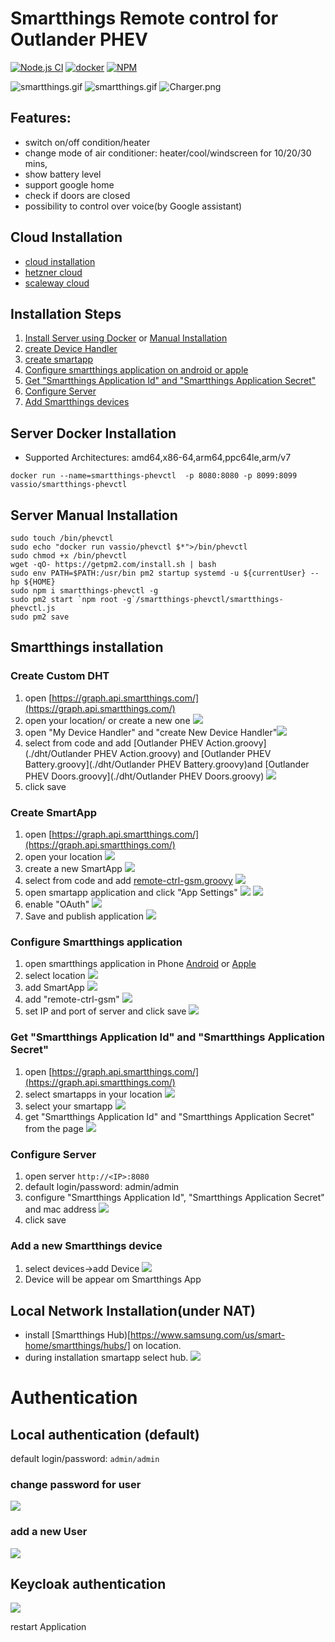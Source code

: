 # Smartthings Remote control for Outlander PHEV

[![Node.js CI](https://github.com/vzakharchenko/smartthings-phevctl/actions/workflows/build.yml/badge.svg)](https://github.com/vzakharchenko/smartthings-phevctl/actions/workflows/build.yml)
[![docker](https://github.com/vzakharchenko/smartthings-phevctl/actions/workflows/docker.yml/badge.svg)](https://github.com/vzakharchenko/smartthings-phevctl/actions/workflows/docker.yml)
[![NPM](https://nodei.co/npm/smartthings-phevctl.png)](https://npmjs.org/package/smartthings-phevctl)

![smartthings.gif](./img/smartthings.gif)
![smartthings.gif](./img/smartthings1.gif)
![Charger.png](./img/Charger.png)

## Features:
- switch on/off condition/heater
- change mode of air conditioner: heater/cool/windscreen for 10/20/30 mins,
- show battery level
- support google home
- check if doors are closed
- possibility to control over voice(by Google assistant)

## Cloud Installation
- [cloud installation](https://github.com/vzakharchenko/remote-ctrl-gsm/blob/master/cloud/README.md)
- [hetzner cloud](https://github.com/vzakharchenko/remote-ctrl-gsm/wiki/gsm-extender-hetzner-cloud)
- [scaleway cloud](https://github.com/vzakharchenko/remote-ctrl-gsm/wiki/gsm-extender-scaleway-cloud)

## Installation Steps
1. [Install Server using Docker](https://github.com/vzakharchenko/smartthings-phevctl#server-docker-installation) or  [Manual Installation](https://github.com/vzakharchenko/smartthings-phevctl#server-manual-installation)
2. [create Device Handler](https://github.com/vzakharchenko/smartthings-phevctl#create-custom-dht)
3. [create smartapp](https://github.com/vzakharchenko/smartthings-phevctl#create-smartapp)
4. [Configure smartthings application on android or apple](https://github.com/vzakharchenko/smartthings-phevctl#configure-smartthings-application)
5. [Get "Smartthings Application Id" and "Smartthings Application Secret"](https://github.com/vzakharchenko/smartthings-phevctl#get-smartthings-application-id-and-smartthings-application-secret)
6. [Configure Server](https://github.com/vzakharchenko/smartthings-phevctl#configure-server)
7. [Add Smartthings devices](https://github.com/vzakharchenko/smartthings-phevctl#add-a-new-smartthings-device)

## Server Docker Installation
- Supported Architectures: amd64,x86-64,arm64,ppc64le,arm/v7
```
docker run --name=smartthings-phevctl  -p 8080:8080 -p 8099:8099 vassio/smartthings-phevctl
```
## Server Manual Installation
```
sudo touch /bin/phevctl
sudo echo "docker run vassio/phevctl $*">/bin/phevctl
sudo chmod +x /bin/phevctl
wget -qO- https://getpm2.com/install.sh | bash
sudo env PATH=$PATH:/usr/bin pm2 startup systemd -u ${currentUser} --hp ${HOME}
sudo npm i smartthings-phevctl -g
sudo pm2 start `npm root -g`/smartthings-phevctl/smartthings-phevctl.js
sudo pm2 save
```


## Smartthings installation

### Create Custom DHT
1. open [https://graph.api.smartthings.com/](https://graph.api.smartthings.com/)
2. open your location/ or create a new one ![](./img/dht1.png)
3. open "My Device Handler" and "create New Device Handler"![](./img/dht2.png)
4. select from code and add [Outlander PHEV Action.groovy](./dht/Outlander PHEV Action.groovy) and [Outlander PHEV Battery.groovy](./dht/Outlander PHEV Battery.groovy)and [Outlander PHEV Doors.groovy](./dht/Outlander PHEV Doors.groovy) ![](./img/dht3.png)
5. click save

### Create SmartApp
1. open [https://graph.api.smartthings.com/](https://graph.api.smartthings.com/)
2. open your location ![](./img/dht1.png)
3. create a new SmartApp ![](./img/smartapp1.png)
4. select from code and add [remote-ctrl-gsm.groovy](./smartapp/remote-ctrl-gsm.groovy)  ![](./img/smartapp2.png)
5. open smartapp application and click "App Settings"  ![](./img/smartapp3.png) ![](./img/smartapp4.png)
6. enable "OAuth" ![](./img/smartapp5.png)
7. Save and publish application  ![](./img/smartapp6.png)

### Configure Smartthings application

1. open smartthings application in Phone [Android](https://play.google.com/store/apps/details?id=com.samsung.android.oneconnect) or [Apple](https://apps.apple.com/us/app/smartthings/id1222822904)
2. select location ![](./img/smartthings1.png)
3. add SmartApp ![](./img/smartthings2.png)
4. add "remote-ctrl-gsm" ![](./img/smartthings3.png)
5. set IP and port of server and click save ![](./img/smartthings4.png)

### Get "Smartthings Application Id" and "Smartthings Application Secret"
1. open [https://graph.api.smartthings.com/](https://graph.api.smartthings.com/)
2. select smartapps in your location ![](./img/smartapp7.png)
3. select your smartapp ![](./img/smartapp8.png)
4. get "Smartthings Application Id" and "Smartthings Application Secret" from the page ![](./img/smartapp9.png)

### Configure Server

1. open server ```http://<IP>:8080```
2. default login/password: admin/admin
3. configure "Smartthings Application Id", "Smartthings Application Secret" and mac address ![](./img/settings.png)
4. click save

### Add a new Smartthings device
1. select devices->add Device ![](./img/addDevice.png)
2. Device will be appear om Smartthings App

## Local Network Installation(under NAT)
- install [Smartthings Hub)[https://www.samsung.com/us/smart-home/smartthings/hubs/] on location.
- during installation smartapp select hub. ![](./img/smartapp10.png)

# Authentication
## Local authentication (default)
default login/password: ```admin/admin```
### change password for user
![](./img/users1.png)

### add a new User
![](./img/users2.png)

## Keycloak authentication

![](./img/keycloak.png)

restart Application



